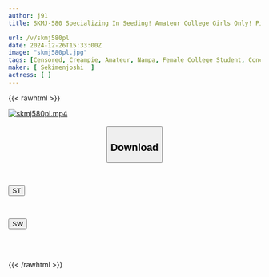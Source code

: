 ```yaml
---
author: j91
title: SKMJ-580 Specializing In Seeding! Amateur College Girls Only! Picking Up Girls For Creampie Sex! A Large Amount Of Hot Sperm Is Poured Into The Innocent Pussy Of A Virgin Who Is A Virgin For Creampie Sex! Pregnancy Confirmed W Continuous Creampies And Creampie Shakes With A Seeding Press That Reaches Deep Into The Uterus SP2

url: /v/skmj580pl
date: 2024-12-26T15:33:00Z
image: "skmj580pl.jpg"
tags: [Censored, Creampie, Amateur, Nampa, Female College Student, Conceived	]
maker: [ Sekimenjoshi  ]
actress: [ ]
---
```



{{< rawhtml >}}

<div class="video" data-videoid="APQqWvwGJ8IXP3Y">
    <a href="javascript:;">
        <img src="/v/skmj580pl/skmj580pl.jpg" width="WIDTH" height="HEIGHT" alt="skmj580pl.mp4" loading="lazy">
    </a>
</div>

<script type="text/javascript" src="https://j91.asia/asset/on-demand-st.js"></script>

<br>
  <link rel="stylesheet" href="https://j91.asia/asset/bs5.css">
  
  <center>
  <button class="btn btn-primary" type="button" data-bs-toggle="collapse" data-bs-target=".multi-collapse" aria-expanded="false" aria-controls="multiCollapseExample1 multiCollapseExample2"><h2>Download</h2></button></center>
</p>
<div class="row">
  <div class="col">
    <div class="collapse multi-collapse" id="multiCollapseExample1">
      <div class="card card-body">
	      	      <br>
<div class="buttons">  
<p><a href="/v/skmj580pl/st.html" target="_blank"><button class="btn-hover color-3"><i class="fa fa-download"></i> ST</button></a></p></div>
    </div>
  </div>
</div>
  <div class="col">
    <div class="collapse multi-collapse" id="multiCollapseExample2">
      <div class="card card-body">
	      <br>
<div class="buttons">
<p><a href="/v/skmj580pl/sw.html" target="_blank"><button class="btn-hover color-2"><i class="fa fa-download"></i> SW</button></a></p></div>
<br><br>
      </div>
    </div>
  </div>
</div>

{{< /rawhtml >}}